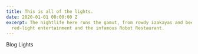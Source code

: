 ```yaml
---
title: This is all of the lights.
date: 2020-01-01 00:00:00 Z
excerpt: The nightlife here runs the gamut, from rowdy izakayas and beer bars, to
  red-light entertainment and the infamous Robot Restaurant.
---
```


Blog Lights